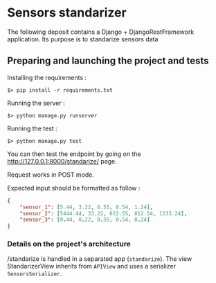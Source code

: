 # Sensors standarizer

The following deposit contains a Django + DjangoRestFramework application.
Its purpose is to standarize sensors data

## Preparing and launching the project and tests

Installing the requirements :

```
$> pip install -r requirements.txt
```

Running the server :

```
$> python manage.py runserver
```

Running the test :

```
$> python manage.py test
```

You can then test the endpoint by going on the http://127.0.0.1:8000/standarize/ page.

Request works in POST mode.

Expected input should be formatted as follow :
```json
{
	"sensor_1": [5.44, 3.22, 6.55, 8.54, 1.24],
	"sensor_2": [5444.44, 33.22, 622.55, 812.54, 1233.24],
	"sensor_3": [0.44, 0.22, 0.55, 0.54, 0.24]
}
```

### Details on the project's architecture

/standarize is handled in a separated app (`standarize`).
The view StandarizerView inherits from `APIView` and uses a serializer `SensorsSerializer`.
